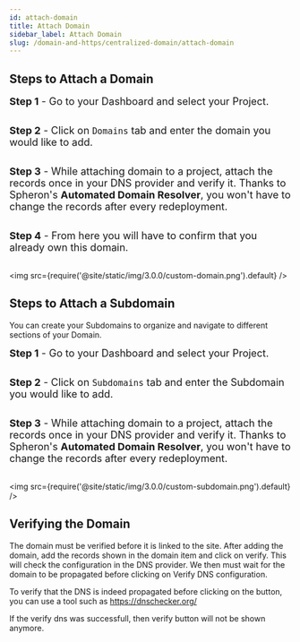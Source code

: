 ```yaml
---
id: attach-domain
title: Attach Domain
sidebar_label: Attach Domain
slug: /domain-and-https/centralized-domain/attach-domain
---
```


## Steps to Attach a Domain

<font size="4"> <b>Step 1</b> - Go to your Dashboard and select your Project. </font> <br/><br/>

<font size="4"> <b>Step 2</b> - Click on <code>Domains</code> tab and enter the domain you would like to add. </font> <br/><br/>

<font size="4"> <b>Step 3</b> - While attaching domain to a project, attach the records once in your DNS provider and verify it. Thanks to Spheron's <b>Automated Domain Resolver</b>, you won't have to change the records after every redeployment. </font> <br/><br/>

<font size="4"> <b>Step 4</b> - From here you will have to confirm that you already own this domain. </font> <br/><br/>

<img src={require('@site/static/img/3.0.0/custom-domain.png').default} />

## Steps to Attach a Subdomain

You can create your Subdomains to organize and navigate to different sections of your Domain.

<font size="4"> <b>Step 1</b> - Go to your Dashboard and select your Project. </font> <br/><br/>

<font size="4"> <b>Step 2</b> - Click on <code>Subdomains</code> tab and enter the Subdomain you would like to add. </font> <br/><br/>

<font size="4"> <b>Step 3</b> - While attaching domain to a project, attach the records once in your DNS provider and verify it. Thanks to Spheron's <b>Automated Domain Resolver</b>, you won't have to change the records after every redeployment. </font> <br/><br/>

<img src={require('@site/static/img/3.0.0/custom-subdomain.png').default} />

## Verifying the Domain

The domain must be verified before it is linked to the site. After adding the domain, add the records shown in the domain item and click on verify. This will check the configuration in the DNS provider. We then must wait for the domain to be propagated before clicking on Verify DNS configuration.

To verify that the DNS is indeed propagated before clicking on the button, you can use a tool such as https://dnschecker.org/

If the verify dns was successfull, then verify button will not be shown anymore.
